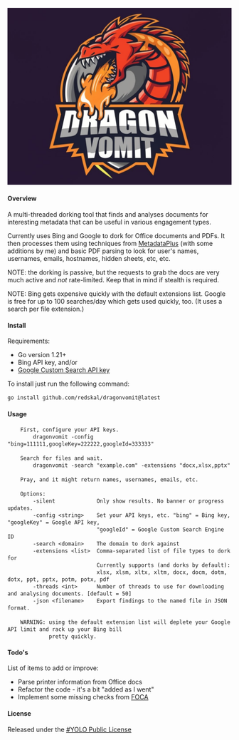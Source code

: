 ![Dragon Vomit](assets/logo.png)

#### Overview
A multi-threaded dorking tool that finds and analyses documents for
interesting metadata that can be useful in various engagement types.

Currently uses Bing and Google to dork for Office documents and PDFs.
It then processes them using techniques from [MetadataPlus](https://github.com/nccgroup/MetadataPlus) (with some
additions by me) and basic PDF parsing to look for user's names,
usernames, emails, hostnames, hidden sheets, etc, etc.

NOTE: the dorking is passive, but the requests to grab the docs are
very much active and _not_ rate-limited. Keep that in mind if stealth
is required.

NOTE: Bing gets expensive quickly with the default extensions list.
Google is free for up to 100 searches/day which gets used
quickly, too. (It uses a search per file extension.)
#### Install
Requirements:
- Go version 1.21+
- Bing API key, and/or
- [Google Custom Search API key](https://developers.google.com/custom-search/v1/overview)

To install just run the following command:
```bash
go install github.com/redskal/dragonvomit@latest
```
#### Usage
```
    First, configure your API keys.
        dragonvomit -config "bing=111111,googleKey=222222,googleId=333333"

    Search for files and wait.
        dragonvomit -search "example.com" -extensions "docx,xlsx,pptx"

    Pray, and it might return names, usernames, emails, etc.

    Options:
        -silent             Only show results. No banner or progress updates.
        -config <string>    Set your API keys, etc. "bing" = Bing key, "googleKey" = Google API key,
                            "googleId" = Google Custom Search Engine ID
        -search <domain>    The domain to dork against
        -extensions <list>  Comma-separated list of file types to dork for
                            Currently supports (and dorks by default):
                            xlsx, xlsm, xltx, xltm, docx, docm, dotm, dotx, ppt, pptx, potm, potx, pdf
        -threads <int>      Number of threads to use for downloading and analysing documents. [default = 50]
        -json <filename>    Export findings to the named file in JSON format.

    WARNING: using the default extension list will deplete your Google API limit and rack up your Bing bill
             pretty quickly.
```
#### Todo's
List of items to add or improve:
- Parse printer information from Office docs
- Refactor the code - it's a bit "added as I went"
- Implement some missing checks from [FOCA](https://github.com/ElevenPaths/FOCA)
#### License
Released under the [#YOLO Public License](https://github.com/YOLOSecFW/YoloSec-Framework/blob/master/YOLO%20Public%20License)